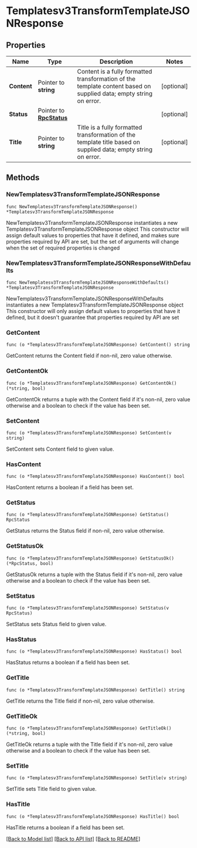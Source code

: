 # Templatesv3TransformTemplateJSONResponse

## Properties

Name | Type | Description | Notes
------------ | ------------- | ------------- | -------------
**Content** | Pointer to **string** | Content is a fully formatted transformation of the template content based on supplied data; empty string on error. | [optional] 
**Status** | Pointer to [**RpcStatus**](RpcStatus.md) |  | [optional] 
**Title** | Pointer to **string** | Title is a fully formatted transformation of the template title based on supplied data; empty string on error. | [optional] 

## Methods

### NewTemplatesv3TransformTemplateJSONResponse

`func NewTemplatesv3TransformTemplateJSONResponse() *Templatesv3TransformTemplateJSONResponse`

NewTemplatesv3TransformTemplateJSONResponse instantiates a new Templatesv3TransformTemplateJSONResponse object
This constructor will assign default values to properties that have it defined,
and makes sure properties required by API are set, but the set of arguments
will change when the set of required properties is changed

### NewTemplatesv3TransformTemplateJSONResponseWithDefaults

`func NewTemplatesv3TransformTemplateJSONResponseWithDefaults() *Templatesv3TransformTemplateJSONResponse`

NewTemplatesv3TransformTemplateJSONResponseWithDefaults instantiates a new Templatesv3TransformTemplateJSONResponse object
This constructor will only assign default values to properties that have it defined,
but it doesn't guarantee that properties required by API are set

### GetContent

`func (o *Templatesv3TransformTemplateJSONResponse) GetContent() string`

GetContent returns the Content field if non-nil, zero value otherwise.

### GetContentOk

`func (o *Templatesv3TransformTemplateJSONResponse) GetContentOk() (*string, bool)`

GetContentOk returns a tuple with the Content field if it's non-nil, zero value otherwise
and a boolean to check if the value has been set.

### SetContent

`func (o *Templatesv3TransformTemplateJSONResponse) SetContent(v string)`

SetContent sets Content field to given value.

### HasContent

`func (o *Templatesv3TransformTemplateJSONResponse) HasContent() bool`

HasContent returns a boolean if a field has been set.

### GetStatus

`func (o *Templatesv3TransformTemplateJSONResponse) GetStatus() RpcStatus`

GetStatus returns the Status field if non-nil, zero value otherwise.

### GetStatusOk

`func (o *Templatesv3TransformTemplateJSONResponse) GetStatusOk() (*RpcStatus, bool)`

GetStatusOk returns a tuple with the Status field if it's non-nil, zero value otherwise
and a boolean to check if the value has been set.

### SetStatus

`func (o *Templatesv3TransformTemplateJSONResponse) SetStatus(v RpcStatus)`

SetStatus sets Status field to given value.

### HasStatus

`func (o *Templatesv3TransformTemplateJSONResponse) HasStatus() bool`

HasStatus returns a boolean if a field has been set.

### GetTitle

`func (o *Templatesv3TransformTemplateJSONResponse) GetTitle() string`

GetTitle returns the Title field if non-nil, zero value otherwise.

### GetTitleOk

`func (o *Templatesv3TransformTemplateJSONResponse) GetTitleOk() (*string, bool)`

GetTitleOk returns a tuple with the Title field if it's non-nil, zero value otherwise
and a boolean to check if the value has been set.

### SetTitle

`func (o *Templatesv3TransformTemplateJSONResponse) SetTitle(v string)`

SetTitle sets Title field to given value.

### HasTitle

`func (o *Templatesv3TransformTemplateJSONResponse) HasTitle() bool`

HasTitle returns a boolean if a field has been set.


[[Back to Model list]](../README.md#documentation-for-models) [[Back to API list]](../README.md#documentation-for-api-endpoints) [[Back to README]](../README.md)


